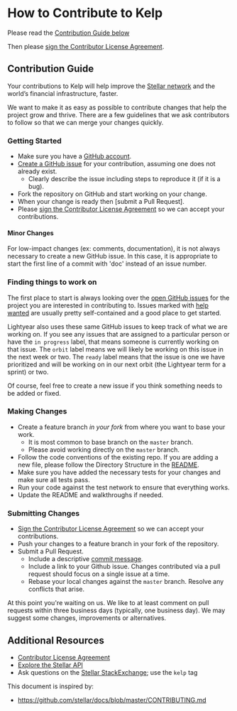 # How to Contribute to Kelp

Please read the [Contribution Guide below](#contribution-guide)

Then please [sign the Contributor License Agreement](https://goo.gl/forms/lkjJbvkPOO4zZFDp2).

## Contribution Guide

Your contributions to Kelp will help improve the [Stellar network](https://www.stellar.org/) and the world’s financial infrastructure, faster.

We want to make it as easy as possible to contribute changes that help the project grow and thrive. There are a few guidelines that we ask contributors to follow so that we can merge your changes quickly.

### Getting Started

* Make sure you have a [GitHub account](https://github.com/signup/free).
* [Create a GitHub issue](https://github.com/lightyeario/kelp/issues) for your contribution, assuming one does not already exist.
  * Clearly describe the issue including steps to reproduce it (if it is a bug).
* Fork the repository on GitHub and start working on your change.
* When your change is ready then [submit a Pull Request].
* Please [sign the Contributor License Agreement](https://goo.gl/forms/lkjJbvkPOO4zZFDp2) so we can accept your contributions.

#### Minor Changes

For low-impact changes (ex: comments, documentation), it is not always necessary to create a new GitHub issue. In this case, it is appropriate to start the first line of a commit with 'doc' instead of an issue number.

### Finding things to work on

The first place to start is always looking over the [open GitHub issues](https://github.com/search?l=&q=is%3Aopen+is%3Aissue+repo%3Alightyeario%2Fkelp&type=Issues) for the project you are interested in contributing to. Issues marked with [help wanted](https://github.com/search?l=&q=is%3Aopen+is%3Aissue+label%3A%22help+wanted%22+repo%3Alightyeario%2Fkelp&type=Issues) are usually pretty self-contained and a good place to get started.

Lightyear also uses these same GitHub issues to keep track of what we are working on. If you see any issues that are assigned to a particular person or have the `in progress` label, that means someone is currently working on that issue. The `orbit` label means we will likely be working on this issue in the next week or two. The `ready` label means that the issue is one we have prioritized and will be working on in our next orbit (the Lightyear term for a sprint) or two.

Of course, feel free to create a new issue if you think something needs to be added or fixed.

### Making Changes

* Create a feature branch _in your fork_ from where you want to base your work.
  * It is most common to base branch on the `master` branch.
  * Please avoid working directly on the `master` branch.
* Follow the code conventions of the existing repo. If you are adding a new file, please follow the Directory Structure in the [README](README.md#directory-structure).
* Make sure you have added the necessary tests for your changes and make sure all tests pass.
* Run your code against the test network to ensure that everything works.
* Update the README and walkthroughs if needed.

### Submitting Changes

* [Sign the Contributor License Agreement](https://goo.gl/forms/lkjJbvkPOO4zZFDp2) so we can accept your contributions.
* Push your changes to a feature branch in your fork of the repository.
* Submit a Pull Request.
  * Include a descriptive [commit message](https://github.com/erlang/otp/wiki/Writing-good-commit-messages).
  * Include a link to your Github issue. Changes contributed via a pull request should focus on a single issue at a time.
  * Rebase your local changes against the `master` branch. Resolve any conflicts that arise.

At this point you're waiting on us. We like to at least comment on pull requests within three business days (typically, one business day). We may suggest some changes, improvements or alternatives.

## Additional Resources

* [Contributor License Agreement](https://goo.gl/forms/lkjJbvkPOO4zZFDp2)
* [Explore the Stellar API](https://www.stellar.org/developers/reference/)
* Ask questions on the [Stellar StackExchange](https://stellar.stackexchange.com/); use the `kelp` tag 

This document is inspired by:

* https://github.com/stellar/docs/blob/master/CONTRIBUTING.md

